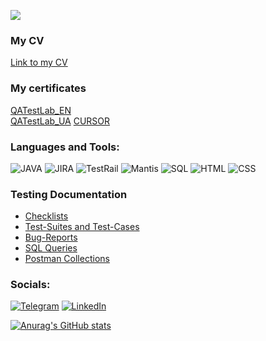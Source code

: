  <!--Hi there. I am 44 years old. I have more than 20 years of experience in various fields of architecture, urban planning, BIM, interior design, and concept art. But the time for change is beginning.
 I have no experience in QA/QC in IT companies. But as a team-oriented thinking engineer, I want to start my career as a trainee engineer at QA/QC. I am a good   observer and very attentive to details. I wonder how it works.
 I believe my attention to detail will come in handy
-->
![](https://komarev.com/ghpvc/?username=ovdro)
<!--
**ovdro/ovdro** is a ✨ _special_ ✨ repository because its `README.md` (this file) appears on your GitHub profile.

Here are some ideas to get you started:

- 🔭 I’m currently working on ...
- 🌱 I’m currently learning ...
- 👯 I’m looking to collaborate on ...
- 🤔 I’m looking for help with ...
- 💬 Ask me about ...
- 📫 How to reach me: ...
- 😄 Pronouns: ...
- ⚡ Fun fact: ...
-->
### My CV
[Link to my CV]()

### My certificates
[QATestLab_EN](https://github.com/ovdro/QA-road-to/blob/main/QATestLab_ovdro_EN.pdf)    
[QATestLab_UA](https://github.com/ovdro/QA-road-to/blob/main/QATestLab_ovdro_UA.pdf)
[CURSOR](https://github.com/ovdro/QA-road-to/blob/main/CURSOR_ovdro_EN.pdf)

### Languages and Tools:

![JAVA](https://img.shields.io/badge/-JAVA-090909?style=for-the-badge&logo=JAVA&logoColor=27A0D9)
![JIRA](https://img.shields.io/badge/-JIRA-090909?style=for-the-badge&logo=JAVA&logoColor=27A0D9)
![TestRail](https://img.shields.io/badge/-TestRail-090909?style=for-the-badge&logo=TestRail&logoColor=27A0D9)
![Mantis](https://img.shields.io/badge/-Mantis-090909?style=for-the-badge&logo=Mantis&logoColor=27A0D9)
![SQL](https://img.shields.io/badge/-SQL-090909?style=for-the-badge&logo=SQL&logoColor=27A0D9)
![HTML](https://img.shields.io/badge/-HTML-090909?style=for-the-badge&logo=HTML&logoColor=27A0D9)
![CSS](https://img.shields.io/badge/-CSS-090909?style=for-the-badge&logo=CSS&logoColor=27A0D9)

### Testing Documentation

- [Checklists](https://github.com/ovdro/checklists)
- [Test-Suites and Test-Cases](https://github.com/ovdro/test-cases)
- [Bug-Reports](https://github.com/ovdro/bug-reports)
- [SQL Queries](https://github.com/ovdro/SQL)
- [Postman Collections](https://github.com/ovdro/postman)


### Socials:

[![Telegram](https://img.shields.io/badge/-Telegram-090909?style=for-the-badge&logo=telegram&logoColor=27A0D9)](https://t.me/ovdro)
[![LinkedIn](https://img.shields.io/badge/-LinkedIn-090909?style=for-the-badge&logo=linkedin&logoColor=007BB6)](https://www.linkedin.com/in/ovdro)





[![Anurag's GitHub stats](https://github-readme-stats.vercel.app/api?username=ovdro&theme=github_dark)](https://github.com/anuraghazra/github-readme-stats)

<!-- 
[![Top Langs](https://github-readme-stats.vercel.app/api/top-langs/?username=ovdro&layout=compact)](https://github.com/anuraghazra/github-readme-stats)
-->

